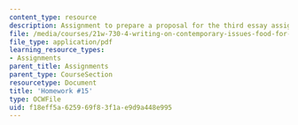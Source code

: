 ```yaml
---
content_type: resource
description: Assignment to prepare a proposal for the third essay assignment.
file: /media/courses/21w-730-4-writing-on-contemporary-issues-food-for-thought-writing-and-reading-about-the-cultures-of-food-fall-2008/f18eff5a625969f83f1ae9d9a448e995_hw_15.pdf
file_type: application/pdf
learning_resource_types:
- Assignments
parent_title: Assignments
parent_type: CourseSection
resourcetype: Document
title: 'Homework #15'
type: OCWFile
uid: f18eff5a-6259-69f8-3f1a-e9d9a448e995
---
```

